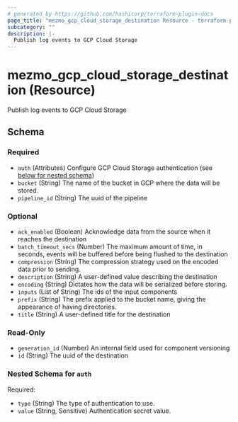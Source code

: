 ```yaml
---
# generated by https://github.com/hashicorp/terraform-plugin-docs
page_title: "mezmo_gcp_cloud_storage_destination Resource - terraform-provider-mezmo"
subcategory: ""
description: |-
  Publish log events to GCP Cloud Storage
---
```


# mezmo_gcp_cloud_storage_destination (Resource)

Publish log events to GCP Cloud Storage



<!-- schema generated by tfplugindocs -->
## Schema

### Required

- `auth` (Attributes) Configure GCP Cloud Storage authentication (see [below for nested schema](#nestedatt--auth))
- `bucket` (String) The name of the bucket in GCP where the data will be stored.
- `pipeline_id` (String) The uuid of the pipeline

### Optional

- `ack_enabled` (Boolean) Acknowledge data from the source when it reaches the destination
- `batch_timeout_secs` (Number) The maximum amount of time, in seconds, events will be buffered before being flushed to the destination
- `compression` (String) The compression strategy used on the encoded data prior to sending.
- `description` (String) A user-defined value describing the destination
- `encoding` (String) Dictates how the data will be serialized before storing.
- `inputs` (List of String) The ids of the input components
- `prefix` (String) The prefix applied to the bucket name, giving the appearance of having directories.
- `title` (String) A user-defined title for the destination

### Read-Only

- `generation_id` (Number) An internal field used for component versioning
- `id` (String) The uuid of the destination

<a id="nestedatt--auth"></a>
### Nested Schema for `auth`

Required:

- `type` (String) The type of authentication to use.
- `value` (String, Sensitive) Authentication secret value.


